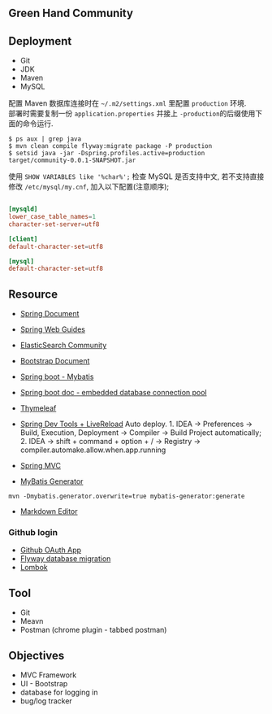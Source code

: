 ## Green Hand Community

## Deployment
- Git
- JDK
- Maven
- MySQL

配置 Maven 数据库连接时在 ```~/.m2/settings.xml``` 里配置 ```production``` 环境.<br>
部署时需要复制一份 ```application.properties``` 并接上 ```-production```的后缀使用下面的命令运行.
```shell script
$ ps aux | grep java
$ mvn clean compile flyway:migrate package -P production
$ setsid java -jar -Dspring.profiles.active=production target/community-0.0.1-SNAPSHOT.jar
```

使用 ```SHOW VARIABLES like '%char%';``` 检查 MySQL 是否支持中文, 若不支持直接修改 ```/etc/mysql/my.cnf```, 加入以下配置(注意顺序);
``` /etc/mysql/my.cnf

[mysqld]
lower_case_table_names=1
character-set-server=utf8

[client]
default-character-set=utf8

[mysql]
default-character-set=utf8

```

## Resource
- [Spring Document](https://spring.io/guides)
- [Spring Web Guides](https://spring.io/guides/gs/serving-web-content)
- [ElasticSearch Community](https://elasticsearch.cn/explore)
- [Bootstrap Document](https://v3.bootcss.com/getting-started/)
- [Spring boot - Mybatis](https://mybatis.org/spring-boot-starter/mybatis-spring-boot-autoconfigure/)
- [Spring boot doc - embedded database connection pool](https://docs.spring.io/spring-boot/docs/2.1.13.BUILD-SNAPSHOT/reference/html/boot-features-sql.html)
- [Thymeleaf](https://www.thymeleaf.org/doc/tutorials/2.1/usingthymeleaf.html)
- [Spring Dev Tools + LiveReload](https://docs.spring.io/spring-boot/docs/1.5.16.RELEASE/reference/html/using-boot-devtools.html) Auto deploy. 1. IDEA -> Preferences -> Build, Execution, Deployment -> Compiler -> Build Project automatically; 2. IDEA -> shift + command + option + / -> Registry -> compiler.automake.allow.when.app.running 
- [Spring MVC](https://docs.spring.io/spring/docs/current/spring-framework-reference/web.html#mvc)

- [MyBatis Generator](https://mybatis.org/generator/running/runningWithMaven.html)
```shell script
mvn -Dmybatis.generator.overwrite=true mybatis-generator:generate
```

- [Markdown Editor](https://pandao.github.io/editor.md/index.html)

### Github login
- [Github OAuth App](https://developer.github.com/apps/building-oauth-apps/creating-an-oauth-app/)
- [Flyway database migration](https://flywaydb.org/getstarted/firststeps/maven)
- [Lombok](https://projectlombok.org/)

## Tool
- Git
- Meavn
- Postman (chrome plugin - tabbed postman)

## Objectives
- MVC Framework
- UI - Bootstrap
- database for logging in
- bug/log tracker
